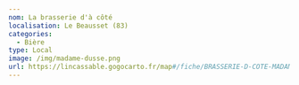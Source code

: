 ```yaml
---
nom: La brasserie d'à côté
localisation: Le Beausset (83)
categories:
  - Bière
type: Local
image: /img/madame-dusse.png
url: https://lincassable.gogocarto.fr/map#/fiche/BRASSERIE-D-COTE-MADAME-DUSSE/2/
---
```

